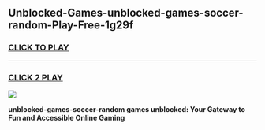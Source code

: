
## Unblocked-Games-unblocked-games-soccer-random-Play-Free-1g29f
<h3>
<a href="https://premium76.site?title=unblocked-games-soccer-random&ref=10A">CLICK TO PLAY</a></h3>
<hr>

<h3>
<a href="https://premium76.site?title=unblocked-games-soccer-random&ref=10A">CLICK 2 PLAY</a>
  
</h3>

<a href="https://premium76.site?title=unblocked-games-soccer-random&ref=10A"><img src="https://clearcache.store/games.png"></a>


**unblocked-games-soccer-random games unblocked: Your Gateway to Fun and Accessible Online Gaming**
